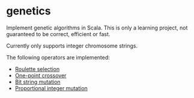 # genetics

Implement genetic algorithms in Scala.
This is only a learning project, not guaranteed to be correct, efficient or fast.

Currently only supports integer chromosome strings.

The following operators are implemented:

* [Roulette selection](src/test/scala/rolodato/genetics/impl/RouletteSelectionSuite.scala)
* [One-point crossover](src/test/scala/rolodato/genetics/impl/OnePointCrossoverSuite.scala)
* [Bit string mutation](src/test/scala/rolodato/genetics/impl/BitStringMutationSuite.scala)
* [Proportional integer mutation](src/test/scala/rolodato/genetics/impl/IntegerMutationSuite.scala)
